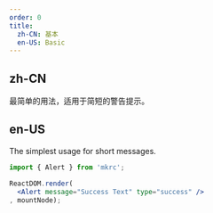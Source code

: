 ```yaml
---
order: 0
title:
  zh-CN: 基本
  en-US: Basic
---
```


## zh-CN

最简单的用法，适用于简短的警告提示。

## en-US

The simplest usage for short messages.

````jsx
import { Alert } from 'mkrc';

ReactDOM.render(
  <Alert message="Success Text" type="success" />
, mountNode);
````

<style>
.ant-alert {
  margin-bottom: 16px;
}
</style>
